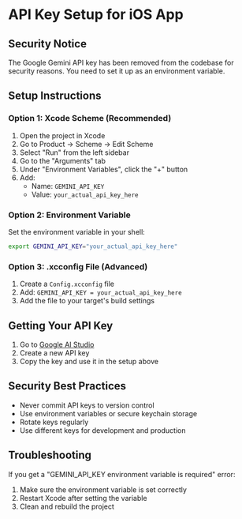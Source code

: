 # API Key Setup for iOS App

## Security Notice
The Google Gemini API key has been removed from the codebase for security reasons. You need to set it up as an environment variable.

## Setup Instructions

### Option 1: Xcode Scheme (Recommended)
1. Open the project in Xcode
2. Go to Product → Scheme → Edit Scheme
3. Select "Run" from the left sidebar
4. Go to the "Arguments" tab
5. Under "Environment Variables", click the "+" button
6. Add:
   - Name: `GEMINI_API_KEY`
   - Value: `your_actual_api_key_here`

### Option 2: Environment Variable
Set the environment variable in your shell:
```bash
export GEMINI_API_KEY="your_actual_api_key_here"
```

### Option 3: .xcconfig File (Advanced)
1. Create a `Config.xcconfig` file
2. Add: `GEMINI_API_KEY = your_actual_api_key_here`
3. Add the file to your target's build settings

## Getting Your API Key
1. Go to [Google AI Studio](https://aistudio.google.com/)
2. Create a new API key
3. Copy the key and use it in the setup above

## Security Best Practices
- Never commit API keys to version control
- Use environment variables or secure keychain storage
- Rotate keys regularly
- Use different keys for development and production

## Troubleshooting
If you get a "GEMINI_API_KEY environment variable is required" error:
1. Make sure the environment variable is set correctly
2. Restart Xcode after setting the variable
3. Clean and rebuild the project

